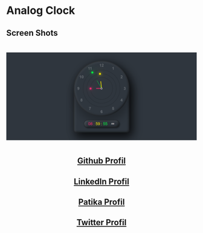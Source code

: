 # Analog Clock
## Screen Shots
#
![](images/screenShot1.png)
<div align="center">

# 
## [Github Profil](https://github.com/tnhnatalay)
## [LinkedIn Profil](https://www.linkedin.com/in/tnhnatalay/)
## [Patika Profil](https://app.patika.dev/tnhnatalay)
## [Twitter Profil](https://twitter.com/_monkgyatso)
# 

</div>